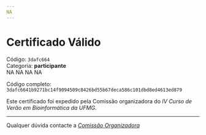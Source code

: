 ```yaml
---
NA
---
```


# Certificado Válido

Código: `3dafc664`<br>
Categoria: **participante**<br>
NA
NA
NA
NA


Código completo: `3dafc6641b9271bc14f9094509c8426bd55b67deca586c101dbd8ed4613ed879`


Este certificado foi expedido pela Comissão organizadora do *IV Curso de Verão em Bioinformática da UFMG*.

----

Qualquer dúvida contacte a [_Comissão Organizadora_](<mailto:cursobioinfoufmg@gmail.com$subject=[Certificados]>)


